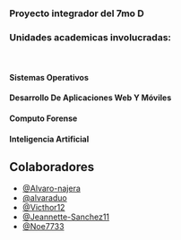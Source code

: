 <h3>Proyecto integrador del 7mo D</h3>

<h3>Unidades academicas involucradas: </h3>
<br>
<h4>Sistemas Operativos</h4>
<h4>Desarrollo De Aplicaciones Web Y Móviles</h4>
<h4>Computo Forense</h4>
<h4>Inteligencia Artificial</h4>

## Colaboradores

- [@Alvaro-najera](https://github.com/Alvaro-najera)
- [@alvaraduo](https://github.com/alvaraduo)
- [@Victhor12](https://github.com/Victhor12)
- [@Jeannette-Sanchez11](https://github.com/Jeannette-Sanchez11)
- [@Noe7733](https://github.com/Noe7733)

